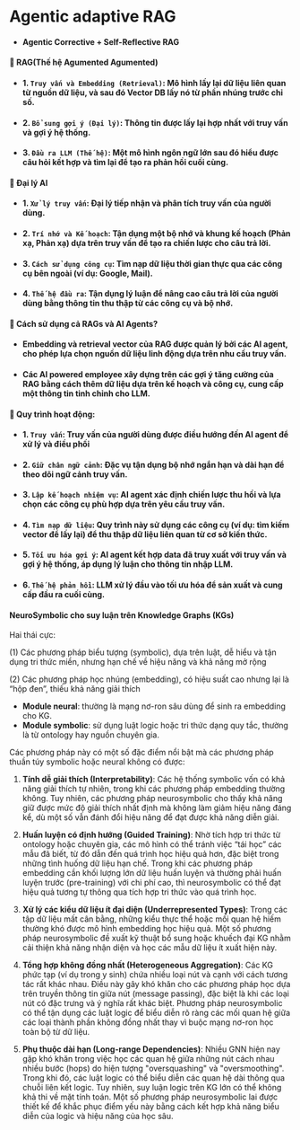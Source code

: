# Agentic adaptive RAG
- #### Agentic Corrective + Self-Reflective RAG

#### 📌 RAG(Thế hệ Agumented Agumented)
- #### 1. `Truy vấn và Embedding (Retrieval)`: Mô hình lấy lại dữ liệu liên quan từ nguồn dữ liệu, và sau đó Vector DB lấy nó từ phần nhúng trước chỉ số.
- #### 2. `Bổ sung gợi ý (Đại lý)`: Thông tin được lấy lại hợp nhất với truy vấn và gợi ý hệ thống.
- #### 3. `Đầu ra LLM (Thế hệ)`: Một mô hình ngôn ngữ lớn sau đó hiểu được câu hỏi kết hợp và tìm lại để tạo ra phản hồi cuối cùng.

#### 📌 Đại lý AI
- #### 1. `Xử lý truy vấn`: Đại lý tiếp nhận và phân tích truy vấn của người dùng.
- #### 2. `Trí nhớ và Kế hoạch`: Tận dụng một bộ nhớ và khung kế hoạch (Phản xạ, Phản xạ) dựa trên truy vấn để tạo ra chiến lược cho câu trả lời.
- #### 3. `Cách sử dụng công cụ`: Tìm nạp dữ liệu thời gian thực qua các công cụ bên ngoài (ví dụ: Google, Mail).
- #### 4. `Thế hệ đầu ra`: Tận dụng lý luận để nâng cao câu trả lời của người dùng bằng thông tin thu thập từ các công cụ và bộ nhớ.

#### 📌 Cách sử dụng cả RAGs và AI Agents?
- #### Embedding và retrieval vector của RAG được quản lý bởi các AI agent, cho phép lựa chọn nguồn dữ liệu linh động dựa trên nhu cầu truy vấn.
- #### Các AI powered employee xây dựng trên các gợi ý tăng cường của RAG bằng cách thêm dữ liệu dựa trên kế hoạch và công cụ, cung cấp một thông tin tinh chỉnh cho LLM.

#### 🧵 Quy trình hoạt động:
- #### 1. `Truy vấn`: Truy vấn của người dùng được điều hướng đến AI agent để xử lý và điều phối
- #### 2. `Giữ chân ngữ cảnh`: Đặc vụ tận dụng bộ nhớ ngắn hạn và dài hạn để theo dõi ngữ cảnh truy vấn.
- #### 3. `Lập kế hoạch nhiệm vụ`: AI agent xác định chiến lược thu hồi và lựa chọn các công cụ phù hợp dựa trên yêu cầu truy vấn.
- #### 4. `Tìm nạp dữ liệu`: Quy trình này sử dụng các công cụ (ví dụ: tìm kiếm vector để lấy lại) để thu thập dữ liệu liên quan từ cơ sở kiến thức.
- #### 5. `Tối ưu hóa gợi ý`: AI agent kết hợp data đã truy xuất với truy vấn và gợi ý hệ thống, áp dụng lý luận cho thông tin nhập LLM.
- #### 6. `Thế hệ phản hồi`: LLM xử lý đầu vào tối ưu hóa để sản xuất và cung cấp đầu ra cuối cùng.

#### NeuroSymbolic cho suy luận trên Knowledge Graphs (KGs)
Hai thái cực: 

(1) Các phương pháp biểu tượng (symbolic), dựa trên luật, dễ hiểu và tận dụng tri thức miền, nhưng hạn chế về hiệu năng và khả năng mở rộng

(2) Các phương pháp học nhúng (embedding), có hiệu suất cao nhưng lại là “hộp đen”, thiếu khả năng giải thích

* **Module neural**: thường là mạng nơ-ron sâu dùng để sinh ra embedding cho KG.
* **Module symbolic**: sử dụng luật logic hoặc tri thức dạng quy tắc, thường là từ ontology hay nguồn chuyên gia.

Các phương pháp này có một số đặc điểm nổi bật mà các phương pháp thuần túy symbolic hoặc neural không có được:

1. **Tính dễ giải thích (Interpretability)**: Các hệ thống symbolic vốn có khả năng giải thích tự nhiên, trong khi các phương pháp embedding thường không. Tuy nhiên, các phương pháp neurosymbolic cho thấy khả năng giữ được mức độ giải thích nhất định mà không làm giảm hiệu năng đáng kể, dù một số vẫn đánh đổi hiệu năng để đạt được khả năng diễn giải.

2. **Huấn luyện có định hướng (Guided Training)**: Nhờ tích hợp tri thức từ ontology hoặc chuyên gia, các mô hình có thể tránh việc “tái học” các mẫu đã biết, từ đó dẫn đến quá trình học hiệu quả hơn, đặc biệt trong những tình huống dữ liệu hạn chế. Trong khi các phương pháp embedding cần khối lượng lớn dữ liệu huấn luyện và thường phải huấn luyện trước (pre-training) với chi phí cao, thì neurosymbolic có thể đạt hiệu quả tương tự thông qua tích hợp tri thức vào quá trình học.

3. **Xử lý các kiểu dữ liệu ít đại diện (Underrepresented Types)**: Trong các tập dữ liệu mất cân bằng, những kiểu thực thể hoặc mối quan hệ hiếm thường khó được mô hình embedding học hiệu quả. Một số phương pháp neurosymbolic đề xuất kỹ thuật bổ sung hoặc khuếch đại KG nhằm cải thiện khả năng nhận diện và học các mẫu dữ liệu ít xuất hiện này.

4. **Tổng hợp không đồng nhất (Heterogeneous Aggregation)**: Các KG phức tạp (ví dụ trong y sinh) chứa nhiều loại nút và cạnh với cách tương tác rất khác nhau. Điều này gây khó khăn cho các phương pháp học dựa trên truyền thông tin giữa nút (message passing), đặc biệt là khi các loại nút có đặc trưng và ý nghĩa rất khác biệt. Phương pháp neurosymbolic có thể tận dụng các luật logic để biểu diễn rõ ràng các mối quan hệ giữa các loại thành phần không đồng nhất thay vì buộc mạng nơ-ron học toàn bộ từ dữ liệu.

5. **Phụ thuộc dài hạn (Long-range Dependencies)**: Nhiều GNN hiện nay gặp khó khăn trong việc học các quan hệ giữa những nút cách nhau nhiều bước (hops) do hiện tượng "oversquashing" và "oversmoothing". Trong khi đó, các luật logic có thể biểu diễn các quan hệ dài thông qua chuỗi liên kết logic. Tuy nhiên, suy luận logic trên KG lớn có thể không khả thi về mặt tính toán. Một số phương pháp neurosymbolic lai được thiết kế để khắc phục điểm yếu này bằng cách kết hợp khả năng biểu diễn của logic và hiệu năng của học sâu.


